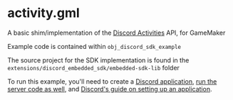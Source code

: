 # activity.gml

A basic shim/implementation of the [Discord Activities](https://discord.com/developers/docs/activities/overview) API, for GameMaker

Example code is contained within `obj_discord_sdk_example`

The source project for the SDK implementation is found in the `extensions/discord_embedded_sdk/embedded-sdk-lib` folder 

To run this example, you'll need to create a [Discord application](https://discord.com/developers/applications), [run the server code as well](https://github.com/Sidorakh/activity.gml-server), and [Discord's guide on setting up an application](https://discord.com/developers/docs/activities/development-guides#run-your-application-locally).